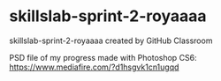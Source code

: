 # skillslab-sprint-2-royaaaa
skillslab-sprint-2-royaaaa created by GitHub Classroom

PSD file of my progress made with Photoshop CS6: https://www.mediafire.com/?d1hsgvk1cn1ugqd
